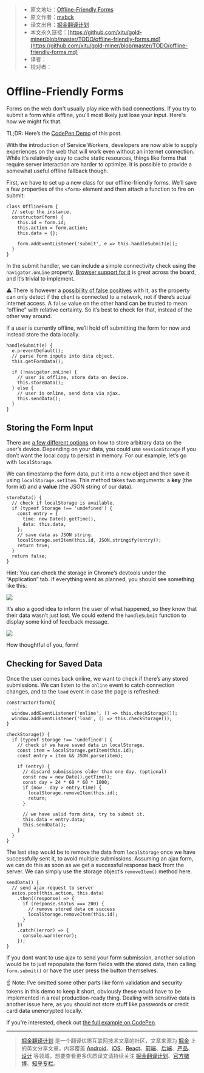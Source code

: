 
> * 原文地址：[Offline-Friendly Forms](https://mxb.at/blog/offline-forms/)
> * 原文作者：[mxbck](https://twitter.com/intent/follow?screen_name=mxbck)
> * 译文出自：[掘金翻译计划](https://github.com/xitu/gold-miner)
> * 本文永久链接：[https://github.com/xitu/gold-miner/blob/master/TODO/offline-friendly-forms.md](https://github.com/xitu/gold-miner/blob/master/TODO/offline-friendly-forms.md)
> * 译者：
> * 校对者：

# Offline-Friendly Forms

Forms on the web don't usually play nice with bad connections. If you try to submit a form while offline, you'll most likely just lose your input. Here's how we might fix that.

TL;DR: Here’s the [CodePen Demo](https://codepen.io/mxbck/pen/ayYGGO/) of this post.

With the introduction of Service Workers, developers are now able to supply experiences on the web that will work even without an internet connection. While it’s relatively easy to cache static resources, things like forms that require server interaction are harder to optimize. It is possible to provide a somewhat useful offline fallback though.

First, we have to set up a new class for our offline-friendly forms. We’ll save a few properties of the `<form>` element and then attach a function to fire on submit:

```
class OfflineForm {
  // setup the instance.
  constructor(form) {
    this.id = form.id;
    this.action = form.action;
    this.data = {};
    
    form.addEventListener('submit', e => this.handleSubmit(e));
  }
}
```

In the submit handler, we can include a simple connectivity check using the `navigator.onLine` property. [Browser support for it](http://caniuse.com/online-status/embed/) is great across the board, and it’s trivial to implement.

⚠️ There is however a [possibility of false positives](https://developer.mozilla.org/en-US/docs/Web/API/NavigatorOnLine/onLine) with it, as the property can only detect if the client is connected to a network, not if there’s actual internet access. A `false` value on the other hand can be trusted to mean “offline” with relative certainty. So it’s best to check for that, instead of the other way around.

If a user is currently offline, we’ll hold off submitting the form for now and instead store the data locally.

```
handleSubmit(e) {
  e.preventDefault();
  // parse form inputs into data object.
  this.getFormData();
  
  if (!navigator.onLine) {
    // user is offline, store data on device.
    this.storeData();
  } else {
    // user is online, send data via ajax.
    this.sendData();
  }
}
```

## Storing the Form Input

There are [a few different options](https://developer.mozilla.org/en-US/docs/Web/API/Storage) on how to store arbitrary data on the user’s device. Depending on your data, you could use `sessionStorage` if you don’t want the local copy to persist in memory. For our example, let’s go with `localStorage`.

We can timestamp the form data, put it into a new object and then save it using `localStorage.setItem`. This method takes two arguments: a **key** (the form id) and a **value** (the JSON string of our data).

```
storeData() {
  // check if localStorage is available.
  if (typeof Storage !== 'undefined') {
    const entry = {
      time: new Date().getTime(),
      data: this.data,
    };
    // save data as JSON string.
    localStorage.setItem(this.id, JSON.stringify(entry));
    return true;
  }
  return false;
}
```

Hint: You can check the storage in Chrome’s devtools under the “Application” tab. If everything went as planned, you should see something like this:

![](https://mxb.at/blog/offline-forms/devtools.png)

It’s also a good idea to inform the user of what happened, so they know that their data wasn’t just lost. We could extend the `handleSubmit` function to display some kind of feedback message.

![](https://mxb.at/blog/offline-forms/message.png)

How thoughtful of you, form!

## Checking for Saved Data

Once the user comes back online, we want to check if there’s any stored submissions. We can listen to the `online` event to catch connection changes, and to the `load` event in case the page is refreshed:

```
constructor(form){
  ...
  window.addEventListener('online', () => this.checkStorage());
  window.addEventListener('load', () => this.checkStorage());
}
```

```
checkStorage() {
  if (typeof Storage !== 'undefined') {
    // check if we have saved data in localStorage.
    const item = localStorage.getItem(this.id);
    const entry = item && JSON.parse(item);

    if (entry) {
      // discard submissions older than one day. (optional)
      const now = new Date().getTime();
      const day = 24 * 60 * 60 * 1000;
      if (now - day > entry.time) {
        localStorage.removeItem(this.id);
        return;
      }

      // we have valid form data, try to submit it.
      this.data = entry.data;
      this.sendData();
    }
  }
}
```

The last step would be to remove the data from `localStorage` once we have successfully sent it, to avoid multiple submissions. Assuming an ajax form, we can do this as soon as we get a successful response back from the server. We can simply use the storage object’s `removeItem()` method here.

```
sendData() {
  // send ajax request to server
  axios.post(this.action, this.data)
    .then((response) => {
      if (response.status === 200) {
        // remove stored data on success
        localStorage.removeItem(this.id);
      }
    })
    .catch((error) => {
      console.warn(error);
    });
}
```

If you dont want to use ajax to send your form submission, another solution would be to just repopulate the form fields with the stored data, then calling `form.submit()` or have the user press the button themselves.

☝️ Note: I’ve omitted some other parts like form validation and security tokens in this demo to keep it short, obviously these would have to be implemented in a real production-ready thing. Dealing with sensitive data is another issue here, as you should not store stuff like passwords or credit card data unencrypted locally.

If you’re interested, check out [the full example on CodePen](https://codepen.io/mxbck/pen/ayYGGO).








---

> [掘金翻译计划](https://github.com/xitu/gold-miner) 是一个翻译优质互联网技术文章的社区，文章来源为 [掘金](https://juejin.im) 上的英文分享文章。内容覆盖 [Android](https://github.com/xitu/gold-miner#android)、[iOS](https://github.com/xitu/gold-miner#ios)、[React](https://github.com/xitu/gold-miner#react)、[前端](https://github.com/xitu/gold-miner#前端)、[后端](https://github.com/xitu/gold-miner#后端)、[产品](https://github.com/xitu/gold-miner#产品)、[设计](https://github.com/xitu/gold-miner#设计) 等领域，想要查看更多优质译文请持续关注 [掘金翻译计划](https://github.com/xitu/gold-miner)、[官方微博](http://weibo.com/juejinfanyi)、[知乎专栏](https://zhuanlan.zhihu.com/juejinfanyi)。

